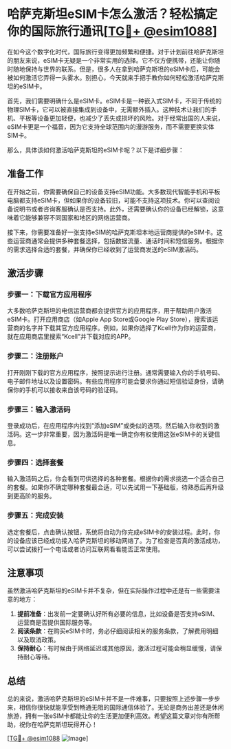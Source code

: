 # 哈萨克斯坦eSIM卡怎么激活？轻松搞定你的国际旅行通讯[[TG💪+ @esim1088](https://t.me/s/esim1088)]

在如今这个数字化时代，国际旅行变得更加频繁和便捷。对于计划前往哈萨克斯坦的朋友来说，eSIM卡无疑是一个非常实用的选择。它不仅方便携带，还能让你随时随地保持与世界的联系。但是，很多人在拿到哈萨克斯坦的eSIM卡后，可能会被如何激活它弄得一头雾水。别担心，今天就来手把手教你如何轻松激活哈萨克斯坦的eSIM卡。

首先，我们需要明确什么是eSIM卡。eSIM卡是一种嵌入式SIM卡，不同于传统的物理SIM卡，它可以被直接集成到设备中，无需额外插入。这种技术让我们的手机、平板等设备更加轻便，也减少了丢失或损坏的风险。对于经常出国的人来说，eSIM卡更是一个福音，因为它支持全球范围内的漫游服务，而不需要更换实体SIM卡。

那么，具体该如何激活哈萨克斯坦的eSIM卡呢？以下是详细步骤：

## 准备工作

在开始之前，你需要确保自己的设备支持eSIM功能。大多数现代智能手机和平板电脑都支持eSIM卡，但如果你的设备较旧，可能不支持这项技术。你可以查阅设备说明书或者咨询客服确认是否支持。此外，还需要确认你的设备已经解锁，这意味着它能够兼容不同国家和地区的网络运营商。

接下来，你需要准备好一张支持eSIM的哈萨克斯坦本地运营商提供的eSIM卡。这些运营商通常会提供多种套餐选择，包括数据流量、通话时间和短信服务。根据你的需求选择合适的套餐，并确保你已经收到了运营商发送的eSIM激活码。

## 激活步骤

### 步骤一：下载官方应用程序

大多数哈萨克斯坦的电信运营商都会提供官方的应用程序，用于帮助用户激活eSIM卡。打开应用商店（如Apple App Store或Google Play Store），搜索该运营商的名字并下载其官方应用程序。例如，如果你选择了Kcell作为你的运营商，就在应用商店里搜索“Kcell”并下载对应的APP。

### 步骤二：注册账户

打开刚刚下载的官方应用程序，按照提示进行注册。通常需要输入你的手机号码、电子邮件地址以及设置密码。有些应用程序可能会要求你通过短信验证身份，请确保你的手机可以接收来自该号码的验证码。

### 步骤三：输入激活码

登录成功后，在应用程序内找到“添加eSIM”或类似的选项。然后输入你收到的激活码。这一步非常重要，因为激活码是唯一确定你有权使用这张eSIM卡的关键信息。

### 步骤四：选择套餐

输入激活码之后，你会看到可供选择的各种套餐。根据你的需求挑选一个适合自己的套餐。如果你不确定哪种套餐最合适，可以先试用一下基础版，待熟悉后再升级到更高阶的服务。

### 步骤五：完成安装

选定套餐后，点击确认按钮，系统将自动为你完成eSIM卡的安装过程。此时，你的设备应该已经成功接入哈萨克斯坦的移动网络了。为了检查是否真的激活成功，可以尝试拨打一个电话或者访问互联网看看能否正常使用。

## 注意事项

虽然激活哈萨克斯坦的eSIM卡并不复杂，但在实际操作过程中还是有一些需要注意的地方：

1. **提前准备**：出发前一定要确认好所有必要的信息，比如设备是否支持eSIM、运营商是否提供国际服务等。
2. **阅读条款**：在购买eSIM卡时，务必仔细阅读相关的服务条款，了解费用明细以及取消政策。
3. **保持耐心**：有时候由于网络延迟或其他原因，激活过程可能会稍显缓慢，请保持耐心等待。

## 总结

总的来说，激活哈萨克斯坦的eSIM卡并不是一件难事，只要按照上述步骤一步步来，相信你很快就能享受到畅通无阻的国际通信体验了。无论是商务出差还是休闲旅游，拥有一张eSIM卡都能让你的生活更加便利高效。希望这篇文章对你有所帮助，祝你在哈萨克斯坦玩得开心！

[[TG💪+ @esim1088](https://t.me/s/esim1088) ![Image](https://i.postimg.cc/4NQfJmqS/Snipaste-2025-05-13-00-14-12.png)]